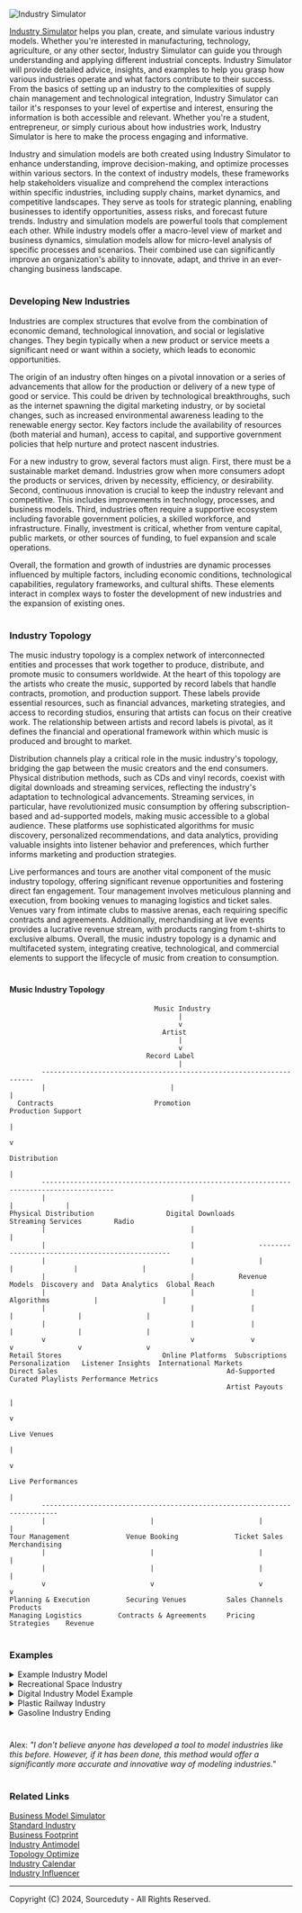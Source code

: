 ![Industry Simulator](https://github.com/sourceduty/Industry_Simulator/assets/123030236/4c26e161-c58f-4153-99a8-cf2646fc632b)

[Industry Simulator](https://chat.openai.com/g/g-hCoAwBYlv-industry-simulator) helps you plan, create, and simulate various industry models. Whether you're interested in manufacturing, technology, agriculture, or any other sector, Industry Simulator can guide you through understanding and applying different industrial concepts. Industry Simulator will provide detailed advice, insights, and examples to help you grasp how various industries operate and what factors contribute to their success. From the basics of setting up an industry to the complexities of supply chain management and technological integration, Industry Simulator can tailor it's responses to your level of expertise and interest, ensuring the information is both accessible and relevant. Whether you're a student, entrepreneur, or simply curious about how industries work, Industry Simulator is here to make the process engaging and informative.

Industry and simulation models are both created using Industry Simulator to enhance understanding, improve decision-making, and optimize processes within various sectors. In the context of industry models, these frameworks help stakeholders visualize and comprehend the complex interactions within specific industries, including supply chains, market dynamics, and competitive landscapes. They serve as tools for strategic planning, enabling businesses to identify opportunities, assess risks, and forecast future trends. Industry and simulation models are powerful tools that complement each other. While industry models offer a macro-level view of market and business dynamics, simulation models allow for micro-level analysis of specific processes and scenarios. Their combined use can significantly improve an organization's ability to innovate, adapt, and thrive in an ever-changing business landscape.

#
### Developing New Industries

Industries are complex structures that evolve from the combination of economic demand, technological innovation, and social or legislative changes. They begin typically when a new product or service meets a significant need or want within a society, which leads to economic opportunities.

The origin of an industry often hinges on a pivotal innovation or a series of advancements that allow for the production or delivery of a new type of good or service. This could be driven by technological breakthroughs, such as the internet spawning the digital marketing industry, or by societal changes, such as increased environmental awareness leading to the renewable energy sector. Key factors include the availability of resources (both material and human), access to capital, and supportive government policies that help nurture and protect nascent industries.

For a new industry to grow, several factors must align. First, there must be a sustainable market demand. Industries grow when more consumers adopt the products or services, driven by necessity, efficiency, or desirability. Second, continuous innovation is crucial to keep the industry relevant and competitive. This includes improvements in technology, processes, and business models. Third, industries often require a supportive ecosystem including favorable government policies, a skilled workforce, and infrastructure. Finally, investment is critical, whether from venture capital, public markets, or other sources of funding, to fuel expansion and scale operations.

Overall, the formation and growth of industries are dynamic processes influenced by multiple factors, including economic conditions, technological capabilities, regulatory frameworks, and cultural shifts. These elements interact in complex ways to foster the development of new industries and the expansion of existing ones.

#
### Industry Topology

The music industry topology is a complex network of interconnected entities and processes that work together to produce, distribute, and promote music to consumers worldwide. At the heart of this topology are the artists who create the music, supported by record labels that handle contracts, promotion, and production support. These labels provide essential resources, such as financial advances, marketing strategies, and access to recording studios, ensuring that artists can focus on their creative work. The relationship between artists and record labels is pivotal, as it defines the financial and operational framework within which music is produced and brought to market.

Distribution channels play a critical role in the music industry's topology, bridging the gap between the music creators and the end consumers. Physical distribution methods, such as CDs and vinyl records, coexist with digital downloads and streaming services, reflecting the industry's adaptation to technological advancements. Streaming services, in particular, have revolutionized music consumption by offering subscription-based and ad-supported models, making music accessible to a global audience. These platforms use sophisticated algorithms for music discovery, personalized recommendations, and data analytics, providing valuable insights into listener behavior and preferences, which further informs marketing and production strategies.

Live performances and tours are another vital component of the music industry topology, offering significant revenue opportunities and fostering direct fan engagement. Tour management involves meticulous planning and execution, from booking venues to managing logistics and ticket sales. Venues vary from intimate clubs to massive arenas, each requiring specific contracts and agreements. Additionally, merchandising at live events provides a lucrative revenue stream, with products ranging from t-shirts to exclusive albums. Overall, the music industry topology is a dynamic and multifaceted system, integrating creative, technological, and commercial elements to support the lifecycle of music from creation to consumption.

#
#### Music Industry Topology

```
                                    Music Industry
                                          |
                                          v
                                      Artist
                                          |
                                          v
                                  Record Label
                                          |
        --------------------------------------------------------------------
        |                               |                                  |
  Contracts                         Promotion                    Production Support
                                                                                  |
                                                                                  v
                                                                            Distribution
                                                                                  |
        ----------------------------------------------------------------------------------------
        |                                    |                                      |             |
Physical Distribution                  Digital Downloads                      Streaming Services        Radio
        |                                    |                                      |                  
        |                                    |                ------------------------------------------------
        |                                    |                |              |               |                |
        |                                    |           Revenue Models  Discovery and  Data Analytics  Global Reach
        |                                    |              |             Algorithms           |                |
        |                                    |              |                 |                |                |
        |                                    |              |                 |                |                |
        v                                    v              v                 v                v                v
Retail Stores                         Online Platforms  Subscriptions     Personalization   Listener Insights  International Markets
Direct Sales                                          Ad-Supported        Curated Playlists Performance Metrics
                                                      Artist Payouts
                                                                                  |
                                                                                  v
                                                                            Live Venues
                                                                                  |
                                                                                  v
                                                                           Live Performances
                                                                                  |
        --------------------------------------------------------------------------
        |                          |                          |                  |
Tour Management              Venue Booking              Ticket Sales         Merchandising
        |                          |                          |                  |
        |                          |                          |                  |
        v                          v                          v                  v
Planning & Execution         Securing Venues          Sales Channels        Products
Managing Logistics         Contracts & Agreements     Pricing Strategies    Revenue
```

#
### Examples

<details><summary>Example Industry Model</summary>

 ```

Simulate an example industry model.

Industry: Coffee Shop

1. Inputs:

   - Raw Materials: Coffee beans, milk, sugar, tea, bakery items, and other ingredients.
   - Labor: Baristas, a manager, cleaning staff.
   - Capital: Espresso machines, grinders, furniture, POS (Point of Sale) system, decor.
   - Services: Electricity, water, internet, waste disposal.

2. Processes:

   - Sourcing: Procuring high-quality coffee beans and other ingredients from suppliers.
   - Training: Ensuring staff are trained to prepare beverages and food items, provide good customer service, and maintain hygiene standards.
   - Production: Brewing coffee, preparing food items, and serving customers.
   - Sales & Marketing: Attracting customers through advertising, loyalty programs, and social media engagement.
   - Maintenance: Regular cleaning and maintenance of equipment and premises.

3. Outputs:

   - Products: Coffee, tea, bakery items, other beverages.
   - Services: A comfortable and inviting space for customers to enjoy their purchases.
   - Waste: Coffee grounds, food waste, packaging materials.

4. Challenges:

   - Competition: Staying competitive with other coffee shops and large chains.
   - Quality Control: Maintaining consistent quality in products and services.
   - Supply Chain: Managing supply chain disruptions that affect the availability of ingredients.
   - Sustainability: Addressing environmental concerns related to waste and sourcing.

Simulation Steps:

1. Set Objectives: Increase monthly sales by 10%, improve customer satisfaction ratings, reduce waste by 20%.
2. Adjust Variables: Experiment with changes like introducing new menu items, adjusting pricing, or implementing a waste recycling program.
3. Monitor Results: Track sales data, customer feedback, and waste management efficiency over a simulated period, say 3 months.
4. Analyze Data: Assess the impact of changes on sales, customer satisfaction, and waste reduction.
5. Refine Model: Based on analysis, make further adjustments to optimize performance.


 ```

</details>

<details><summary>Recreational Space Industry</summary>

 ```

Creating a Recreational Space Industry Model

1. Market Analysis

   - Space Tourists: Individuals seeking unique experiences.
   - Research Institutions: Interested in zero-gravity experiments.
   - Educational Bodies: Offering students space experiences.

2. Service Offerings

   - Zero-Gravity Flights: Short weightlessness experiences.
   - Orbital Holidays: Stays in space hotels.
   - Spacewalk Adventures: Guided spacewalks.
   - Astronomical Tours: Viewing cosmic phenomena.

3. Technology and Infrastructure

   - Spacecraft: Reusable vehicles for various trips.
   - Space Stations: Modular habitats as hotels or bases.
   - Launch Facilities: For increased traffic and safety.
   - Training Centers: Preparing tourists for space conditions.

4. Regulation and Safety

   - Certification: Standards for vehicles, equipment, and personnel.
   - Insurance: Covering unique risks of space travel.
   - Laws and Treaties: Compliance with international space regulations.

5. Economic Model

   - Pricing Strategies: Balancing affordability and profitability.
   - Partnerships: With governments, research bodies, and corporations.
   - Innovative Funding: Crowdfunding, sponsorships, and grants.

Simulation Scenario: AstroVenture launching "Orbital Oasis"

Year 1: Planning and Partnerships

- Objective: Secure funding, finalize designs, establish partnerships.
- Actions: Present to investors, collaborate with aerospace companies, start construction of space hotel modules.

Year 2: Construction and Marketing

- Objective: Begin orbital assembly, initiate marketing.
- Actions: Launch modules, start assembly, open early-bird reservations.

Year 3: Testing and Training

- Objective: Complete assembly, begin safety tests, train staff.
- Actions: Finalize hotel structure, conduct safety tests, train crew.

Year 4: Launch

- Objective: Inaugurate Orbital Oasis, welcome first guests.
- Actions: Host opening event, launch first tourists, gather feedback.

Key Performance Indicators (KPIs)

- Customer Satisfaction: Feedback scores.
- Occupancy Rates: Percentage of booked rooms.
- Operational Efficiency: Successful missions ratio.
- Safety Record: Incidents per number of guests.


 ```

</details>

<details><summary>Digital Industry Model Example</summary>

 ```

Simulate a new digital industry model.

Simulation Model: SaaS Platform for Project Management

1. Market Research and Planning
   - Cost: $20,000 USD
   - Key Activities: Competitor analysis, customer surveys, focus groups

2. Legal and Administrative Setup
   - Business Incorporation: $2,500 USD
   - Intellectual Property: $10,000 USD
   - Compliance: $9,000 USD

3. Product Development
   - Setup: $10,000 USD
   - Team Costs: $350,000 (annual)
   - Development Phase: $450,000 USD

4. User Experience and Accessibility
   - UX Design: $20,000 USD
   - Accessibility Compliance: $10,000 USD

5. Marketing and Sales
   - Branding and Website: $30,000 USD
   - Digital Marketing: $6,000 USD/month
   - Sales Team: $80,000 USD/salesperson (annual)

6. Operations and Maintenance
   - Cloud Scaling: $6,000 USD/month
   - Customer Support: $50,000 USD/support agent (annual)
   - Updates and Security: $125,000 USD (annual)

7. Post-Launch Growth
   - Product Expansion: $125,000 USD
   - Strategic Partnerships: $50,000 USD
   - Market Expansion: $60,000 USD

Simulation Scenario: Year 1 Operations

Q1:
   - Complete market research, finalize business plan.
   - Begin legal and administrative setup.
   - Initiate product development with core team.

Q2:
   - Finalize legal setup and compliance.
   - Continue product development; begin initial UX design.
   - Start preliminary marketing activities.

Q3:
   - Complete initial product development and UX design.
   - Initiate beta testing with select customers.
   - Ramp up marketing and sales activities to prepare for launch.

Q4:
   - Officially launch SaaS platform.
   - Focus on customer acquisition through intensified marketing efforts.
   - Begin post-launch product enhancements based on user feedback.

Year 1 Costs:
   - Research, Legal, and Admin Setup: $41,500 USD
   - Product Development and UX: $480,000 USD
   - Marketing and Sales Pre-Launch: $48,000 USD
   - Operational and Maintenance Post-Launch (3 months): $123,000 USD
   - Total Year 1 Costs: $692,500 USD

Year 1 Operations Focus:
   - Establish a solid product foundation with a focus on user experience.
   - Build brand awareness and initial customer base.
   - Collect and incorporate user feedback for continuous improvement.

Note: This scenario assumes a linear progression and simplified cost structure for illustrative purposes. Actual operations may experience variations and require adjustments.

 ```

</details>

<details><summary>Plastic Railway Industry</summary>

 ```

Plastic Railway Industry Simulation Model

1. Raw Material Procurement

   - Sourcing of high-performance plastics and polymer composites suitable for structural applications (e.g., polycarbonate, fiberglass-reinforced plastics, carbon fiber composites)
   - Engagement with suppliers for sustainable sourcing and stable supply chains

2. Research and Development (R&D)

   - Innovation in durable and lightweight materials for rails, ties, and rolling stock
   - Development of weather-resistant and high-load-bearing plastics
   - Testing for thermal expansion, conductivity, and noise reduction properties

3. Manufacturing Processes

   - Extrusion and Pultrusion: For creating rails and ties with consistent cross-sections
   - Injection Molding: For components of rolling stock and station infrastructure
   - Lamination and Compression Molding: For structural panels and load-bearing elements

4. Infrastructure Construction

   - Installation of plastic rails and ties with considerations for expansion and contraction
   - Building of stations, platforms, and support structures using plastic composites
   - Integration of traditional materials with plastics for optimal performance

5. Rolling Stock Production

   - Design and manufacturing of train cars and locomotives with plastic composite bodies
   - Emphasis on weight reduction for energy efficiency and increased speed
   - Incorporation of safety features and fire-resistant materials

6. Quality and Safety Standards

   - Compliance with railway safety and construction regulations
   - Continuous testing for wear resistance, impact strength, and longevity
   - Certification processes for new materials and construction techniques

7. Market Analysis and Strategy

   - Assessment of demand for plastic-based railway solutions in various sectors (urban transit, freight, high-speed rail)
   - Competitive analysis and positioning in the market
   - Pricing strategies considering cost savings from material and energy efficiency

8. Distribution and Implementation

   - Collaboration with railway operators and governments for pilot projects
   - Strategies for retrofitting existing railways versus constructing new lines
   - Training programs for installation and maintenance of plastic railway systems

9. Environmental Impact and Sustainability

   - Life cycle analysis of plastic railway components versus traditional materials
   - Recycling and end-of-life management strategies for plastic materials
   - Initiatives for reducing the carbon footprint of railway construction and operation

10. Financial Modeling and Investment

    - Capital investment requirements for manufacturing facilities and technology development
    - Funding models: Public-private partnerships, government grants, private investment
    - Return on investment analysis considering operational savings and environmental benefits

11. Challenges and Mitigation Strategies

    - Technical challenges: Ensuring durability and performance under diverse environmental conditions
    - Market adoption barriers: Overcoming skepticism and regulatory hurdles
    - Environmental concerns: Addressing the impact of plastic production and waste management

12. Future Outlook and Innovation

    - Exploration of advanced materials (e.g., nanocomposites, bio-based plastics)
    - Integration with smart railway technologies (sensors, IoT for predictive maintenance)
    - Expansion into global markets with tailored solutions for different regions and climates

 ```

</details>

<details><summary>Gasoline Industry Ending</summary>

 ```

Projecting the end of the gasoline industry with the adoption of electric vehicles (EVs) in North America involves significant uncertainties, especially around the pace of EV adoption, technological advancements, and policy changes. However, for the sake of illustration, let's assume a hypothetical timeline and associated financial implications.

2025-2030: Acceleration of EV Adoption

During this period, EV sales continue to grow rapidly, fueled by government incentives, falling battery costs, and an expanding charging infrastructure. Gasoline demand begins to decline, leading to a slight decrease in prices. Assuming a conservative 5% annual reduction in demand, we might see gasoline prices drop by CAD 0.05 to CAD 0.10 per liter annually from the current average, affecting oil companies' revenues. In terms of currency, let's use a CAD to USD exchange rate of 0.75 for calculations.

2030-2040: Significant Market Shifts

By this point, EVs could dominate new car sales, significantly reducing gasoline demand. Prices at the pump could be 30-50% lower than in 2025, leading to shrinking profit margins for oil companies. Assuming an annual revenue drop of 5-10% for major oil producers, this could translate to losses in the billions. For example, a company generating CAD 50 billion in revenue from gasoline in 2030 might see this figure reduced to CAD 25-35 billion by 2040.

2040-2050: Niche Markets and Industry Transformation

Gasoline becomes a niche product, used in sectors slow to electrify. Prices might stabilize or even increase slightly due to reduced production scale, but the total market would be a fraction of its former size. Major oil companies might see their gasoline-related revenues shrink to less than CAD 10 billion annually. The costs of maintaining operational refineries and supply chains for reduced demand could significantly impact profitability.

Throughout these phases, the economic impact would vary. Job losses in the oil and gasoline sector could be significant, necessitating billions in government spending for retraining and unemployment benefits. For instance, a country-wide program might cost CAD 5-10 billion over a decade. Conversely, investments in EV infrastructure and renewable energy could offset some economic downsides, with major projects potentially costing tens of billions (e.g., CAD 20-50 billion for a comprehensive national charging network).

Exchange rate fluctuations could amplify or mitigate some of these effects. For example, if the CAD strengthens against the USD, the relative economic impact in Canada could be lessened. Conversely, a weaker CAD would make the transition more costly in relative terms.

In summary, the end of the gasoline industry due to the rise of EVs in North America would lead to significant economic shifts. With billions in lost revenues for the oil sector, substantial governmental expenditures for economic transition, and massive investments in new technologies and infrastructures, the financial landscape of the energy sector would be dramatically transformed over the next few decades.

 ```

</details>

#

Alex: *"I don't believe anyone has developed a tool to model industries like this before. However, if it has been done, this method would offer a significantly more accurate and innovative way of modeling industries."*

#
### Related Links

[Business Model Simulator](https://github.com/sourceduty/Business_Model_Simulator)
<br>
[Standard Industry](https://chat.openai.com/g/g-u8G59DH4i-standard-industry)
<br>
[Business Footprint](https://chat.openai.com/g/g-iQbBVJzIf-business-footprint)
<br>
[Industry Antimodel](https://github.com/sourceduty/Industry_Antimodel)
<br>
[Topology Optimize](https://github.com/sourceduty/Topology_Optimize)
<br>
[Industry Calendar](https://github.com/sourceduty/Industry_Calendar)
<br>
[Industry Influencer](https://github.com/sourceduty/Industry_Influencer)

***
Copyright (C) 2024, Sourceduty - All Rights Reserved.
